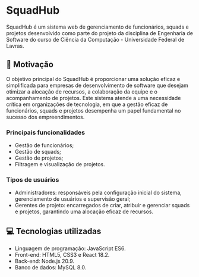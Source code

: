 # SquadHub
SquadHub é um sistema web de gerenciamento de funcionários, squads e projetos desenvolvido como parte do projeto da disciplina de Engenharia de Software do curso de Ciência da Computação - Universidade Federal de Lavras.

## 🔰 Motivação
O objetivo principal do SquadHub é proporcionar uma solução eficaz e simplificada para empresas de desenvolvimento de software que desejam otimizar a alocação de recursos, a colaboração da equipe e o acompanhamento de projetos. Este sistema atende a uma necessidade crítica em organizações de tecnologia, em que a gestão eficaz de funcionários, squads e projetos desempenha um papel fundamental no sucesso dos empreendimentos.

### Principais funcionalidades
- Gestão de funcionários;
- Gestão de squads;
- Gestão de projetos;
- Filtragem e visualização de projetos.

### Tipos de usuários
- Administradores: responsáveis pela configuração inicial do sistema, gerenciamento de usuários e supervisão geral;
- Gerentes de projeto: encarregados de criar, atribuir e gerenciar squads e projetos, garantindo uma alocação eficaz de recursos.

## 💻 Tecnologias utilizadas
- Linguagem de programação: JavaScript ES6.
- Front-end: HTML5, CSS3 e React 18.2.
- Back-end: Node.js 20.9.
- Banco de dados: MySQL 8.0.
